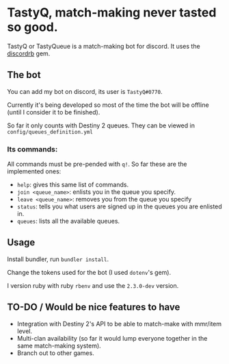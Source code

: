 # TastyQ, match-making never tasted so good.

TastyQ or TastyQueue is a match-making bot for discord. It uses the [discordrb](https://github.com/meew0/discordrb) gem.

## The bot

You can add my bot on discord, its user is `TastyQ#0770`.

Currently it's being developed so most of the time the bot will be offline (until I consider it to be finished).

So far it only counts with Destiny 2 queues. They can be viewed in `config/queues_definition.yml`

### Its commands:
All commands must be pre-pended with `q!`. So far these are the implemented ones:

* `help`: gives this same list of commands.
* `join <queue_name>`: enlists you in the queue you specify.
* `leave <queue_name>`: removes you from the queue you specify
* `status`: tells you what users are signed up in the  queues you are enlisted in.
* `queues`: lists all the available queues.


## Usage

Install bundler, run `bundler install`.

Change the tokens used for the bot (I used `dotenv`'s gem).

I version ruby with ruby `rbenv` and use the `2.3.0-dev` version.

## TO-DO / Would be nice features to have

* Integration with Destiny 2's API to be able to match-make with mmr/item level.
* Multi-clan availability (so far it would lump everyone together in the same match-making system).
* Branch out to other games.
